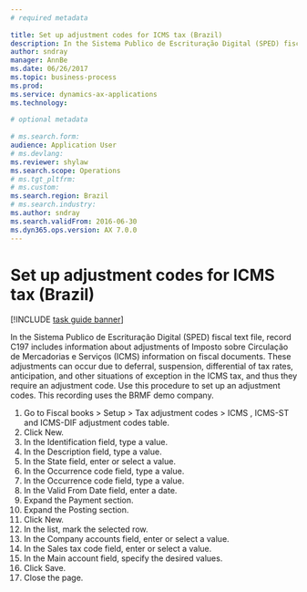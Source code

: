 ```yaml
--- 
# required metadata 
 
title: Set up adjustment codes for ICMS tax (Brazil)
description: In the Sistema Publico de Escrituração Digital (SPED) fiscal text file, record C197 includes information about adjustments of Imposto sobre Circulação de Mercadorias e Serviços (ICMS) information on fiscal documents. 
author: sndray
manager: AnnBe 
ms.date: 06/26/2017
ms.topic: business-process 
ms.prod:  
ms.service: dynamics-ax-applications 
ms.technology:  
 
# optional metadata 
 
# ms.search.form:   
audience: Application User 
# ms.devlang:  
ms.reviewer: shylaw
ms.search.scope: Operations 
# ms.tgt_pltfrm:  
# ms.custom:  
ms.search.region: Brazil
# ms.search.industry: 
ms.author: sndray
ms.search.validFrom: 2016-06-30 
ms.dyn365.ops.version: AX 7.0.0 
---
```

# Set up adjustment codes for ICMS tax (Brazil)

[!INCLUDE [task guide banner](../../includes/task-guide-banner.md)]

In the Sistema Publico de Escrituração Digital (SPED) fiscal text file, record C197 includes information about adjustments of Imposto sobre Circulação de Mercadorias e Serviços (ICMS) information on fiscal documents. These adjustments can occur due to deferral, suspension, differential of tax rates, anticipation, and other situations of exception in the ICMS tax, and thus they require an adjustment code. Use this procedure to set up an adjustment codes. This recording uses the BRMF demo company.

1. Go to Fiscal books > Setup > Tax adjustment codes > ICMS , ICMS-ST and ICMS-DIF adjustment codes table.
2. Click New.
3. In the Identification field, type a value.
4. In the Description field, type a value.
5. In the State field, enter or select a value.
6. In the Occurrence code field, type a value.
7. In the Occurrence code field, type a value.
8. In the Valid From Date field, enter a date.
9. Expand the Payment section.
10. Expand the Posting section.
11. Click New.
12. In the list, mark the selected row.
13. In the Company accounts field, enter or select a value.
14. In the Sales tax code field, enter or select a value.
15. In the Main account field, specify the desired values.
16. Click Save.
17. Close the page.

